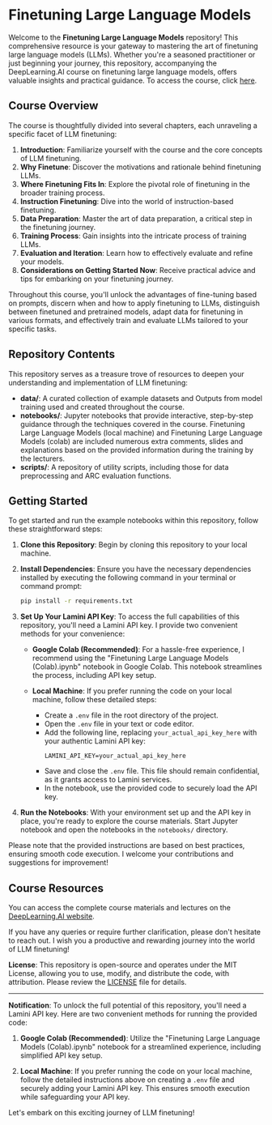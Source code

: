 # Finetuning Large Language Models

Welcome to the **Finetuning Large Language Models** repository! This comprehensive resource is your gateway to mastering the art of finetuning large language models (LLMs). Whether you're a seasoned practitioner or just beginning your journey, this repository, accompanying the DeepLearning.AI course on finetuning large language models, offers valuable insights and practical guidance. To access the course, click [here](https://learn.deeplearning.ai/finetuning-large-language-models).

## Course Overview
The course is thoughtfully divided into several chapters, each unraveling a specific facet of LLM finetuning:

1. **Introduction**: Familiarize yourself with the course and the core concepts of LLM finetuning.
2. **Why Finetune**: Discover the motivations and rationale behind finetuning LLMs.
3. **Where Finetuning Fits In**: Explore the pivotal role of finetuning in the broader training process.
4. **Instruction Finetuning**: Dive into the world of instruction-based finetuning.
5. **Data Preparation**: Master the art of data preparation, a critical step in the finetuning journey.
6. **Training Process**: Gain insights into the intricate process of training LLMs.
7. **Evaluation and Iteration**: Learn how to effectively evaluate and refine your models.
8. **Considerations on Getting Started Now**: Receive practical advice and tips for embarking on your finetuning journey.

Throughout this course, you'll unlock the advantages of fine-tuning based on prompts, discern when and how to apply finetuning to LLMs, distinguish between finetuned and pretrained models, adapt data for finetuning in various formats, and effectively train and evaluate LLMs tailored to your specific tasks.

## Repository Contents
This repository serves as a treasure trove of resources to deepen your understanding and implementation of LLM finetuning:

- **data/**: A curated collection of example datasets and Outputs from model training used and created throughout the course.
- **notebooks/**: Jupyter notebooks that provide interactive, step-by-step guidance through the techniques covered in the course. Finetuning Large Language Models (local machine) and Finetuning Large Language Models (colab) are included numerous extra comments, slides and explanations based on the provided information during the training by the lecturers.
- **scripts/**: A repository of utility scripts, including those for data preprocessing and ARC evaluation functions.

## Getting Started
To get started and run the example notebooks within this repository, follow these straightforward steps:

1. **Clone this Repository**: Begin by cloning this repository to your local machine.

2. **Install Dependencies**: Ensure you have the necessary dependencies installed by executing the following command in your terminal or command prompt:
   ```bash
   pip install -r requirements.txt
   ```

3. **Set Up Your Lamini API Key**: To access the full capabilities of this repository, you'll need a Lamini API key. I provide two convenient methods for your convenience:

   - **Google Colab (Recommended)**: For a hassle-free experience, I recommend using the "Finetuning Large Language Models (Colab).ipynb" notebook in Google Colab. This notebook streamlines the process, including API key setup.

   - **Local Machine**: If you prefer running the code on your local machine, follow these detailed steps:
       - Create a `.env` file in the root directory of the project.
       - Open the `.env` file in your text or code editor.
       - Add the following line, replacing `your_actual_api_key_here` with your authentic Lamini API key:
         ```
         LAMINI_API_KEY=your_actual_api_key_here
         ```
       - Save and close the `.env` file. This file should remain confidential, as it grants access to Lamini services.
       - In the notebook, use the provided code to securely load the API key.

4. **Run the Notebooks**: With your environment set up and the API key in place, you're ready to explore the course materials. Start Jupyter notebook and open the notebooks in the `notebooks/` directory.

Please note that the provided instructions are based on best practices, ensuring smooth code execution. I welcome your contributions and suggestions for improvement!

## Course Resources
You can access the complete course materials and lectures on the [DeepLearning.AI website](https://learn.deeplearning.ai/finetuning-large-language-models).

If you have any queries or require further clarification, please don't hesitate to reach out. I wish you a productive and rewarding journey into the world of LLM finetuning!

**License**: This repository is open-source and operates under the MIT License, allowing you to use, modify, and distribute the code, with attribution. Please review the [LICENSE](LICENSE) file for details.

---

**Notification**: To unlock the full potential of this repository, you'll need a Lamini API key. Here are two convenient methods for running the provided code:

1. **Google Colab (Recommended)**: Utilize the "Finetuning Large Language Models (Colab).ipynb" notebook for a streamlined experience, including simplified API key setup.

2. **Local Machine**: If you prefer running the code on your local machine, follow the detailed instructions above on creating a `.env` file and securely adding your Lamini API key. This ensures smooth execution while safeguarding your API key.

Let's embark on this exciting journey of LLM finetuning!